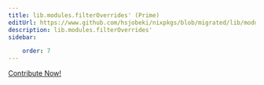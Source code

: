 ```yaml
---
title: lib.modules.filterOverrides' (Prime)
editUrl: https://www.github.com/hsjobeki/nixpkgs/blob/migrated/lib/modules.nix#L936C22
description: lib.modules.filterOverrides'
sidebar:

    order: 7
---
```


<a href="https://www.github.com/hsjobeki/nixpkgs/blob/migrated/lib/modules.nix#L936C22">Contribute Now!</a>



